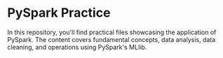 # PySpark Practice

In this repository, you'll find practical files showcasing the application of PySpark. The content covers fundamental concepts, data analysis, data cleaning, and operations using PySpark's MLlib.
